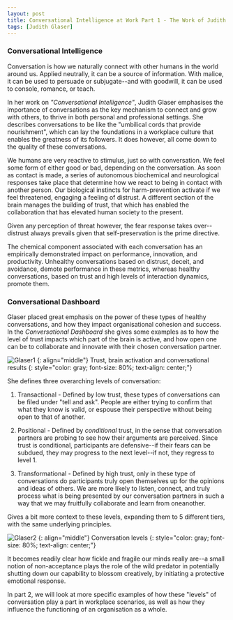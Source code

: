 ```yaml
---
layout: post
title: Conversational Intelligence at Work Part 1 - The Work of Judith Glaser
tags: [Judith Glaser]
---
```


### Conversational Intelligence

Conversation is how we naturally connect with other humans in the world around us. Applied neutrally, it can be a source of information. With malice, it can be used to persuade or subjugate--and with goodwill, it can be used to console, romance, or teach.

In her work on *"Conversational Intelligence"*, Judith Glaser emphasises the importance of conversations as the key mechanism to connect and grow with others, to thrive in both personal and professional settings. She describes conversations to be like the "umbilical cords that provide nourishment", which can lay the foundations in a workplace culture that enables the greatness of its followers. It does however, all come down to the quality of these conversations.

We humans are very reactive to stimulus, just so with conversation. We feel some form of either good or bad, depending on the conversation. As soon as contact is made, a series of autonomous biochemical and neurological responses take place that determine how we react to being in contact with another person. Our biological instincts for harm-prevention activate if we feel threatened, engaging a feeling of distrust. A different section of the brain manages the building of trust, that which has enabled the collaboration that has elevated human society to the present.

Given any perception of threat however, the fear response takes over--distrust always prevails given that self-preservation is the prime directive.

The chemical component associated with each conversation has an empirically demonstrated impact on performance, innovation, and productivity. Unhealthy conversations based on distrust, deceit, and avoidance, demote performance in these metrics, whereas healthy conversations, based on trust and high levels of interaction dynamics, promote them.

### Conversational Dashboard

Glaser placed great emphasis on the power of these types of healthy conversations, and how they impact organisational cohesion and success. In the *Conversational Dashboard* she gives some examples as to how the level of trust impacts which part of the brain is active, and how open one can be to collaborate and innovate with their chosen conversation partner.




![Glaser1](https://i.imgur.com/BevcUO1.png)
{: align="middle"}
Trust, brain activation and conversational results
{: style="color: gray; font-size: 80%; text-align: center;"}

She defines three overarching levels of conversation:

1. Transactional - Defined by low trust, these types of conversations can be filed under "tell and ask". People are either trying to confirm that what they know is valid, or espouse their perspective without being open to that of another.

2. Positional - Defined by *conditional* trust, in the sense that conversation partners are probing to see how their arguments are perceived. Since trust is conditional, participants are defensive--if their fears can be subdued, they may progress to the next level--if not, they regress to level 1.

3. Transformational - Defined by high trust, only in these type of conversations do participants truly open themselves up for the opinions and ideas of others. We are more likely to listen, connect, and truly process what is being presented by our conversation partners in such a way that we may fruitfully collaborate and learn from oneanother.

Gives a bit more context to these levels, expanding them to 5 different tiers, with the same underlying principles.

![Glaser2](https://i.imgur.com/eomX4xd.png)
{: align="middle"}
Conversation levels
{: style="color: gray; font-size: 80%; text-align: center;"}

It becomes readily clear how fickle and fragile our minds really are--a small notion of non-acceptance plays the role of the wild predator in potentially shutting down our capability to blossom creatively, by initiating a protective emotional response.

In part 2, we will look at more specific examples of how these "levels" of conversation play a part in workplace scenarios, as well as how they influence the functioning of an organisation as a whole.
